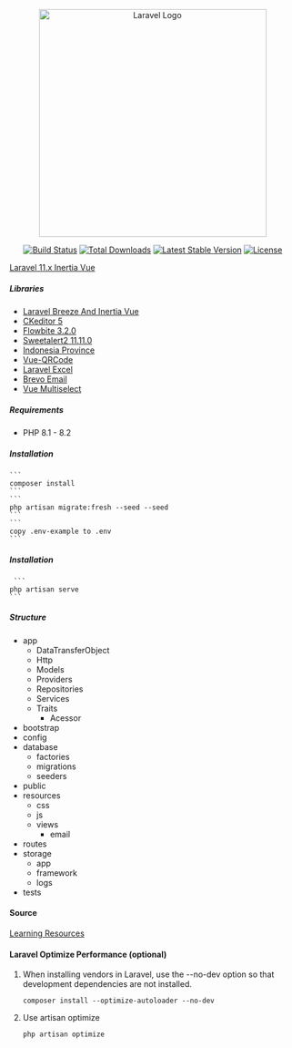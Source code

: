 <p align="center"><a href="https://laravel.com" target="_blank"><img src="https://raw.githubusercontent.com/laravel/art/master/logo-lockup/5%20SVG/2%20CMYK/1%20Full%20Color/laravel-logolockup-cmyk-red.svg" width="400" alt="Laravel Logo"></a></p>

<p align="center">
<a href="https://github.com/laravel/framework/actions"><img src="https://github.com/laravel/framework/workflows/tests/badge.svg" alt="Build Status"></a>
<a href="https://packagist.org/packages/laravel/framework"><img src="https://img.shields.io/packagist/dt/laravel/framework" alt="Total Downloads"></a>
<a href="https://packagist.org/packages/laravel/framework"><img src="https://img.shields.io/packagist/v/laravel/framework" alt="Latest Stable Version"></a>
<a href="https://packagist.org/packages/laravel/framework"><img src="https://img.shields.io/packagist/l/laravel/framework" alt="License"></a>
</p>


[Laravel 11.x Inertia Vue](https://laravel.com/docs/10.x)

##### Libraries
- [Laravel Breeze And Inertia Vue](https://laravel.com/docs/11.x/starter-kits#breeze-and-inertia)
- [CKeditor 5](https://ckeditor.com/docs/ckeditor5/latest)
- [Flowbite 3.2.0](https://flowbite.com)
- [Sweetalert2 11.11.0](https://sweetalert2.github.io)
- [Indonesia Province](https://github.com/laravolt/indonesia)
- [Vue-QRCode](https://github.com/fengyuanchen/vue-qrcode)
- [Laravel Excel](https://docs.laravel-excel.com)
- [Brevo Email](https://app.brevo.com)
- [Vue Multiselect](https://vue-multiselect.js.org/)

##### Requirements
- PHP 8.1 - 8.2

##### Installation
    ```
    composer install
    ```
    ```
    php artisan migrate:fresh --seed --seed
    ```
    ```
    copy .env-example to .env
    ```

##### Installation
     ```
    php artisan serve
    ```
##### Structure
- app
    - DataTransferObject
    - Http
    - Models
    - Providers
    - Repositories
    - Services
    - Traits
        - Acessor
- bootstrap
- config
- database
    - factories
    - migrations
    - seeders
- public
- resources
    - css
    - js
    - views
        - email
- routes
- storage
    - app
    - framework
    - logs
- tests

#### Source
[Learning Resources](https://github.com/yaza-putu/laravel-repository-with-service/tree/master/src)

#### Laravel Optimize Performance (optional)
1. When installing vendors in Laravel, use the --no-dev option so that development dependencies are not installed.
    ```
    composer install --optimize-autoloader --no-dev
    ```
2. Use artisan optimize
    ```
    php artisan optimize
    ```
